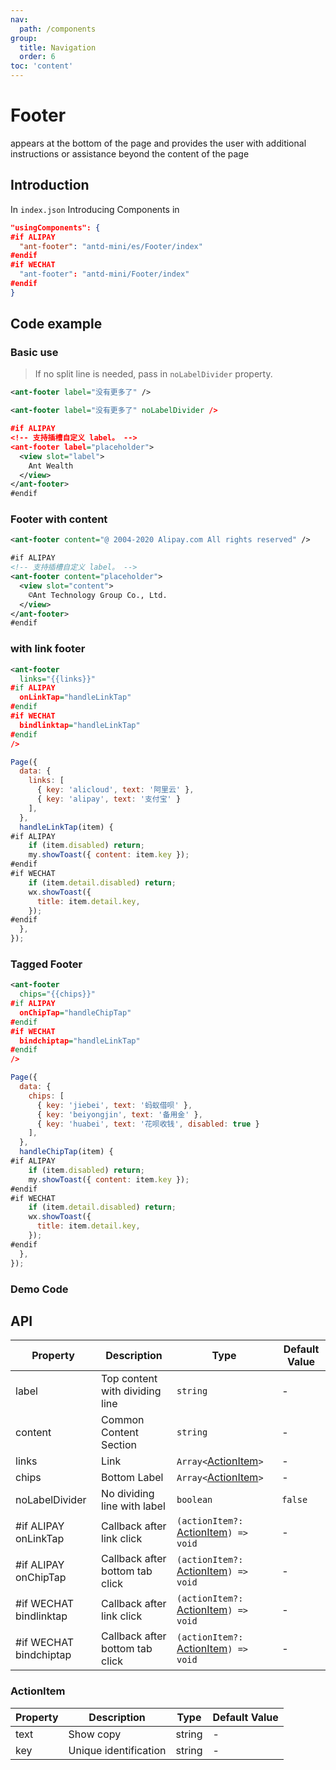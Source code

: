 ```yaml
---
nav:
  path: /components
group:
  title: Navigation
  order: 6
toc: 'content'
---
```


# Footer

appears at the bottom of the page and provides the user with additional instructions or assistance beyond the content of the page

## Introduction

In `index.json` Introducing Components in

```json
"usingComponents": {
#if ALIPAY
  "ant-footer": "antd-mini/es/Footer/index"
#endif
#if WECHAT
  "ant-footer": "antd-mini/Footer/index"
#endif
}
```

## Code example

### Basic use

> If no split line is needed, pass in `noLabelDivider` property.

```xml
<ant-footer label="没有更多了" />

<ant-footer label="没有更多了" noLabelDivider />

#if ALIPAY
<!-- 支持插槽自定义 label。 -->
<ant-footer label="placeholder">
  <view slot="label">
    Ant Wealth
  </view>
</ant-footer>
#endif
```

### Footer with content

```xml
<ant-footer content="@ 2004-2020 Alipay.com All rights reserved" />

#if ALIPAY
<!-- 支持插槽自定义 label。 -->
<ant-footer content="placeholder">
  <view slot="content">
    ©Ant Technology Group Co., Ltd.
  </view>
</ant-footer>
#endif
```

### with link footer

```xml
<ant-footer
  links="{{links}}"
#if ALIPAY
  onLinkTap="handleLinkTap"
#endif
#if WECHAT
  bindlinktap="handleLinkTap"
#endif
/>
```

```js
Page({
  data: {
    links: [
      { key: 'alicloud', text: '阿里云' },
      { key: 'alipay', text: '支付宝' }
    ],
  },
  handleLinkTap(item) {
#if ALIPAY
    if (item.disabled) return;
    my.showToast({ content: item.key });
#endif
#if WECHAT
    if (item.detail.disabled) return;
    wx.showToast({
      title: item.detail.key,
    });
#endif
  },
});
```

### Tagged Footer

```xml
<ant-footer
  chips="{{chips}}"
#if ALIPAY
  onChipTap="handleChipTap"
#endif
#if WECHAT
  bindchiptap="handleLinkTap"
#endif
/>
```

```js
Page({
  data: {
    chips: [
      { key: 'jiebei', text: '蚂蚁借呗' },
      { key: 'beiyongjin', text: '备用金' },
      { key: 'huabei', text: '花呗收钱', disabled: true }
    ],
  },
  handleChipTap(item) {
#if ALIPAY
    if (item.disabled) return;
    my.showToast({ content: item.key });
#endif
#if WECHAT
    if (item.detail.disabled) return;
    wx.showToast({
      title: item.detail.key,
    });
#endif
  },
});
```

### Demo Code

<code src='../../demo/pages/Footer/index'></code>

## API

| Property                    | Description                 | Type                                                 | Default Value  |
| ----------------------- | -------------------- | ---------------------------------------------------- | ------- |
| label                   | Top content with dividing line   | `string`                                             | -       |
| content                 | Common Content Section       | `string`                                             | -       |
| links                   | Link                 | `Array<`[ActionItem](#actionitem)`>`                 | -       |
| chips                   | Bottom Label             | `Array<`[ActionItem](#actionitem)`>`                 | -       |
| noLabelDivider          | No dividing line with label  | `boolean`                                            | `false` |
| #if ALIPAY onLinkTap    | Callback after link click     | `(actionItem?: `[ActionItem](#actionitem)`) => void` | -       |
| #if ALIPAY onChipTap    | Callback after bottom tab click | `(actionItem?: `[ActionItem](#actionitem)`) => void` | -       |
| #if WECHAT bindlinktap | Callback after link click     | `(actionItem?: `[ActionItem](#actionitem)`) => void` | -       |
| #if WECHAT bindchiptap | Callback after bottom tab click | `(actionItem?: `[ActionItem](#actionitem)`) => void` | -       |

### ActionItem

| Property | Description     | Type   | Default Value |
| ---- | -------- | ------ | ------ |
| text | Show copy | string | -      |
| key  | Unique identification | string | -      |
